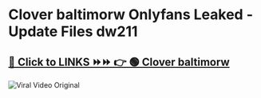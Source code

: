 
 # Clover baltimorw Onlyfans Leaked - Update Files dw211

## <h2><a href="https://clipsfans.com/Clover_baltimorw&ref=git">🔗 Click to LINKS ⏩⏩ 👉 🟢 Clover baltimorw </a></h2>

<a href="https://clipsfans.com/Clover_baltimorw&ref=git" rel="nofollow" data-target="animated-image.originalLink"><img src="https://i.ibb.co.com/xMMVF88/686577567.gif" alt="Viral Video Original" style="max-width: 100%; display: inline-block;" data-target="animated-image.originalImage"></a>


